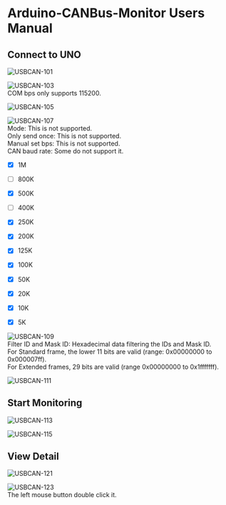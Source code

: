 # Arduino-CANBus-Monitor Users Manual

## Connect to UNO

![USBCAN-101](https://user-images.githubusercontent.com/6020549/86522282-7bd2b600-be96-11ea-9bc7-cd969265ca2c.jpg)   

![USBCAN-103](https://user-images.githubusercontent.com/6020549/86522284-7d03e300-be96-11ea-9a71-bfe95f4aa9ad.jpg)   
COM bps only supports 115200.   

![USBCAN-105](https://user-images.githubusercontent.com/6020549/86522285-7e351000-be96-11ea-8ffa-2d1fab7b71b8.jpg)   

![USBCAN-107](https://user-images.githubusercontent.com/6020549/86522276-76756b80-be96-11ea-9075-be3b210b99a8.jpg)   
Mode: This is not supported.   
Only send once: This is not supported.   
Manual set bps: This is not supported.   
CAN baud rate: Some do not support it.   
- [x] 1M   
- [ ] 800K   
- [x] 500K   
- [ ] 400K   
- [x] 250K   
- [x] 200K   
- [x] 125K   
- [x] 100K   
- [x] 50K   
- [x] 20K   
- [x] 10K   
- [x] 5K   


![USBCAN-109](https://user-images.githubusercontent.com/6020549/86522277-77a69880-be96-11ea-973e-b95e48cb3618.jpg)   
Filter ID and Mask ID: Hexadecimal data filtering the IDs and Mask ID.   
For Standard frame, the lower 11 bits are valid (range: 0x00000000 to 0x000007ff).   
For Extended frames, 29 bits are valid (range 0x00000000 to 0x1fffffff).   

![USBCAN-111](https://user-images.githubusercontent.com/6020549/86522278-79705c00-be96-11ea-81fe-752da5dd8946.jpg)   

## Start Monitoring
![USBCAN-113](https://user-images.githubusercontent.com/6020549/86522279-7a08f280-be96-11ea-97a3-021ed7c5f4a9.jpg)   

![USBCAN-115](https://user-images.githubusercontent.com/6020549/86522280-7b3a1f80-be96-11ea-8999-0b9129bd92bf.jpg)   

## View Detail
![USBCAN-121](https://user-images.githubusercontent.com/6020549/86522579-2e0c7c80-be9b-11ea-93c4-789fe90c7ba0.jpg)   

![USBCAN-123](https://user-images.githubusercontent.com/6020549/86522578-2cdb4f80-be9b-11ea-8382-a61c3e8d6bbf.jpg)   
The left mouse button double click it.   



